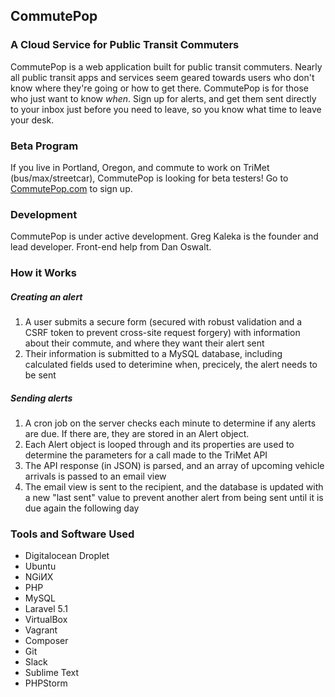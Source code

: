 ## CommutePop
### A Cloud Service for Public Transit Commuters

CommutePop is a web application built for public transit commuters. Nearly all public transit apps and services seem geared towards users who don't know where they're going or how to get there. CommutePop is for those who just want to know *when*. Sign up for alerts, and get them sent directly to your inbox just before you need to leave, so you know what time to leave your desk.

### Beta Program

If you live in Portland, Oregon, and commute to work on TriMet (bus/max/streetcar), CommutePop is looking for beta testers! Go to [CommutePop.com](http://commutepop.com) to sign up.

### Development

CommutePop is under active development. Greg Kaleka is the founder and lead developer. Front-end help from Dan Oswalt.

### How it Works

##### Creating an alert
1. A user submits a secure form (secured with robust validation and a CSRF token to prevent cross-site request forgery) with information about their commute, and where they want their alert sent
2. Their information is submitted to a MySQL database, including calculated fields used to deterimine when, precicely, the alert needs to be sent

##### Sending alerts
1. A cron job on the server checks each minute to determine if any alerts are due. If there are, they are stored in an Alert object.
2. Each Alert object is looped through and its properties are used to determine the parameters for a call made to the TriMet API
3. The API response (in JSON) is parsed, and an array of upcoming vehicle arrivals is passed to an email view
4. The email view is sent to the recipient, and the database is updated with a new "last sent" value to prevent another alert from being sent until it is due again the following day

### Tools and Software Used

* Digitalocean Droplet
* Ubuntu
* NGiИX
* PHP
* MySQL
* Laravel 5.1
* VirtualBox
* Vagrant
* Composer
* Git
* Slack
* Sublime Text
* PHPStorm